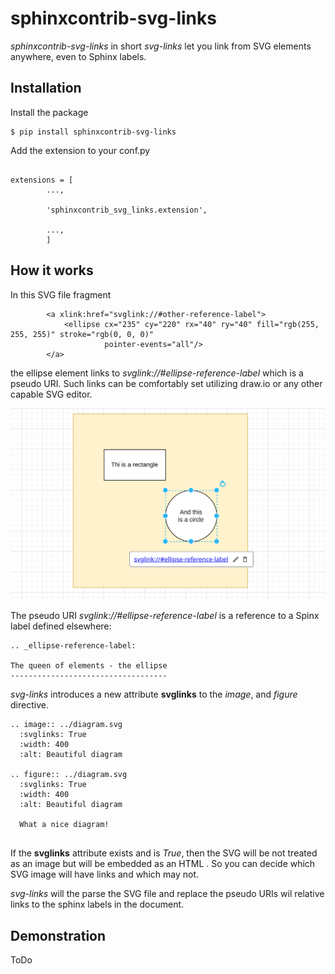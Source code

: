 # sphinxcontrib-svg-links

*sphinxcontrib-svg-links* in short *svg-links* let you 
link from SVG elements anywhere, even to Sphinx labels.

## Installation

Install the package

```{bash}
$ pip install sphinxcontrib-svg-links
```

Add the extension to your conf.py

```{python}

extensions = [
        ...,
        
        'sphinxcontrib_svg_links.extension',
        
        ...,
        ]
```

## How it works

In this SVG file fragment

```{svg}
        <a xlink:href="svglink://#other-reference-label">
            <ellipse cx="235" cy="220" rx="40" ry="40" fill="rgb(255, 255, 255)" stroke="rgb(0, 0, 0)"
                     pointer-events="all"/>
        </a>
```

the ellipse element links to *svglink://#ellipse-reference-label* which is a pseudo URI. 
Such links can be comfortably set utilizing draw.io or any other capable SVG editor.

![](docs/draw.io_set_link.png)

The pseudo URI *svglink://#ellipse-reference-label* is a reference to a Spinx label
defined elsewhere: 

```{rst}
.. _ellipse-reference-label:

The queen of elements - the ellipse
-----------------------------------

```

*svg-links* introduces a new attribute **svglinks** to the *image*, and *figure* directive.

```{rst}
.. image:: ../diagram.svg
  :svglinks: True
  :width: 400
  :alt: Beautiful diagram

.. figure:: ../diagram.svg
  :svglinks: True
  :width: 400
  :alt: Beautiful diagram
    
  What a nice diagram!
    
```

If the **svglinks** attribute exists and is *True*, then the SVG will be not treated as an image 
but will be embedded as an HTML <object>. So you can decide which SVG image will have links and 
which may not.  

*svg-links* will the parse the SVG file and replace the pseudo URIs wil relative
links to the sphinx labels in the document.

## Demonstration

ToDo

